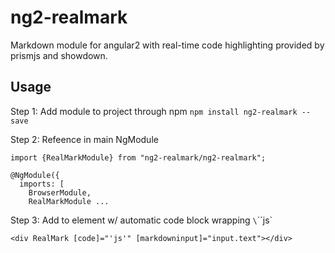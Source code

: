 # ng2-realmark
Markdown module for angular2 with real-time code highlighting provided by prismjs and showdown. 

## Usage
Step 1: Add module to project through npm
`npm install ng2-realmark --save`

Step 2: Refeence in main NgModule
```
import {RealMarkModule} from "ng2-realmark/ng2-realmark";

@NgModule({
  imports: [
    BrowserModule,
    RealMarkModule ...
```

Step 3: Add to element w/ automatic code block wrapping `\`\`\`js` 
```
<div RealMark [code]="'js'" [markdowninput]="input.text"></div>
```
